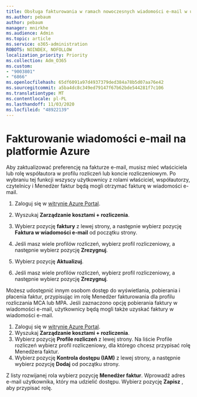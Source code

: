 ```yaml
---
title: Obsługa fakturowania w ramach nowoczesnych wiadomości e-mail w usłudze Azure
ms.author: pebaum
author: pebaum
manager: mnirkhe
ms.audience: Admin
ms.topic: article
ms.service: o365-administration
ROBOTS: NOINDEX, NOFOLLOW
localization_priority: Priority
ms.collection: Adm_O365
ms.custom:
- "9003801"
- "6866"
ms.openlocfilehash: 65df6091a97d4937379ded384a78b5d07aa76e42
ms.sourcegitcommit: a5ba4dc8c349ed79147f67b62bde544281f7c106
ms.translationtype: MT
ms.contentlocale: pl-PL
ms.lasthandoff: 11/03/2020
ms.locfileid: "48922139"
---
```

# <a name="email-invoicing-in-azure"></a>Fakturowanie wiadomości e-mail na platformie Azure

Aby zaktualizować preferencję na fakturze e-mail, musisz mieć właściciela lub rolę współautora w profilu rozliczeń lub koncie rozliczeniowym. Po wybraniu tej funkcji wszyscy użytkownicy z rolami właściciel, współautorzy, czytelnicy i Menedżer faktur będą mogli otrzymać fakturę w wiadomości e-mail.

1. Zaloguj się w [witrynie Azure Portal](https://portal.azure.com/).
2. Wyszukaj **Zarządzanie kosztami + rozliczenia**.
3. Wybierz pozycję **faktury** z lewej strony, a następnie wybierz pozycję **Faktura w wiadomości e-mail** od początku strony.
4. Jeśli masz wiele profilów rozliczeń, wybierz profil rozliczeniowy, a następnie wybierz pozycję **Zrezygnuj**.

5. Wybierz pozycję **Aktualizuj**.
6. Jeśli masz wiele profilów rozliczeń, wybierz profil rozliczeniowy, a następnie wybierz pozycję **Zrezygnuj**.

Możesz udostępnić innym osobom dostęp do wyświetlania, pobierania i płacenia faktur, przypisując im rolę Menedżer fakturowania dla profilu rozliczania MCA lub MPA. Jeśli zaznaczono opcję pobierania faktury w wiadomości e-mail, użytkownicy będą mogli także uzyskać faktury w wiadomości e-mail.

1. Zaloguj się w [witrynie Azure Portal](https://portal.azure.com/).
2. Wyszukaj **Zarządzanie kosztami + rozliczenia**.
3. Wybierz pozycję **Profile rozliczeń** z lewej strony. Na liście Profile rozliczeń wybierz profil rozliczeniowy, dla którego chcesz przypisać rolę Menedżera faktur.
4. Wybierz pozycję **Kontrola dostępu (IAM)** z lewej strony, a następnie wybierz pozycję **Dodaj** od początku strony.

Z listy rozwijanej rola wybierz pozycję **Menedżer faktur**. Wprowadź adres e-mail użytkownika, który ma udzielić dostępu. Wybierz pozycję **Zapisz** , aby przypisać rolę.
